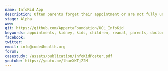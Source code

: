 ```yaml
---
name: InfoKid App 
description: Often parents forget their appointment or are not fully understanding what exactly happened to their child. This app provides information on kidney problems related to kids. It is an interactive platform as parents can register their child on it and get updates on the status quo of their child's condition. Features like arranging appointments, as well as their reminders, are also included in this app. Expected result is a working collaborative technology to bridge the gap between doctors and parents when it comes to a child's medical state. 
stage: Alpha
www:  
git: https://github.com/AppertaFoundation/UCL_InfoKid
keywords: appointments, kidney, kids, children, reanal, parents, doctors, UCL
facebook: 
twitter: 
email: info@code4health.org
forum: 
casestudy: /assets/publication/InfoKidPoster.pdf
youtube: https://youtu.be/lhaeXKTjZ2M
--- 
```

